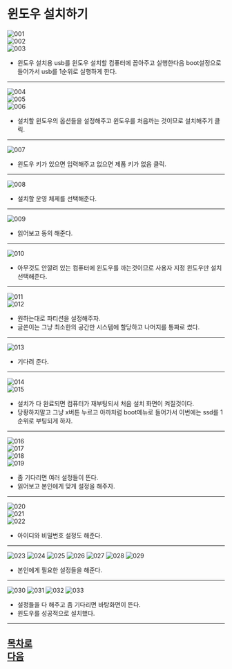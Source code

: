 윈도우 설치하기
=======================
![001](https://github.com/isp829/-/blob/main/image/lecture6-1/001.jpg)  
![002](https://github.com/isp829/-/blob/main/image/lecture6-1/002.jpg)  
![003](https://github.com/isp829/-/blob/main/image/lecture6-1/003.jpg)  
* 윈도우 설치용 usb를 윈도우 설치할 컴퓨터에 꼽아주고 실행한다음 boot설정으로 들어가서 usb를 1순위로 실행하게 한다.   
------------------------------------   
![004](https://github.com/isp829/-/blob/main/image/lecture6-1/004.jpg)  
![005](https://github.com/isp829/-/blob/main/image/lecture6-1/005.jpg)  
![006](https://github.com/isp829/-/blob/main/image/lecture6-1/006.jpg)  
* 설치할 윈도우의 옵션들을 설정해주고 윈도우를 처음까는 것이므로 설치해주기 클릭.  
------------------------------------  
![007](https://github.com/isp829/-/blob/main/image/lecture6-1/007.jpg)  
* 윈도우 키가 있으면 입력해주고 없으면 제품 키가 없음 클릭.  
------------------------------------   
![008](https://github.com/isp829/-/blob/main/image/lecture6-1/008.jpg)  
* 설치할 운영 체제를 선택해준다.   
------------------------------------   
![009](https://github.com/isp829/-/blob/main/image/lecture6-1/009.jpg)  
* 읽어보고 동의 해준다.  
------------------------------------   
![010](https://github.com/isp829/-/blob/main/image/lecture6-1/010.jpg)  
* 아무것도 안깔려 있는 컴퓨터에 윈도우를 까는것이므로 사용자 지정 윈도우만 설치 선택해준다.  
------------------------------------   
![011](https://github.com/isp829/-/blob/main/image/lecture6-1/011.jpg)   
![012](https://github.com/isp829/-/blob/main/image/lecture6-1/012.jpg)   
* 원하는대로 파티션을 설정해주자.  
* 글쓴이는 그냥 최소한의 공간만 시스템에 할당하고 나머지를 통짜로 썼다.  
------------------------------------   
![013](https://github.com/isp829/-/blob/main/image/lecture6-1/013.jpg)   
* 기다려 준다.  
------------------------------------   
![014](https://github.com/isp829/-/blob/main/image/lecture6-1/014.jpg)   
![015](https://github.com/isp829/-/blob/main/image/lecture6-1/015.jpg)   
* 설치가 다 완료되면 컴퓨터가 재부팅되서 처음 설치 화면이 켜질것이다.  
* 당황하지말고 그냥 x버튼 누르고 아까처럼 boot메뉴로 들어가서 이번에는 ssd를 1순위로 부팅되게 하자.  
------------------------------------   
![016](https://github.com/isp829/-/blob/main/image/lecture6-1/016.jpg)   
![017](https://github.com/isp829/-/blob/main/image/lecture6-1/017.jpg)   
![018](https://github.com/isp829/-/blob/main/image/lecture6-1/018.jpg)   
![019](https://github.com/isp829/-/blob/main/image/lecture6-1/019.jpg)   
* 좀 기다리면 여러 설정들이 뜬다.  
* 읽어보고 본인에게 맞게 설정을 해주자.  
------------------------------------   
![020](https://github.com/isp829/-/blob/main/image/lecture6-1/020.jpg)   
![021](https://github.com/isp829/-/blob/main/image/lecture6-1/021.jpg)   
![022](https://github.com/isp829/-/blob/main/image/lecture6-1/022.jpg)   
* 아이디와 비밀번호 설정도 해준다.   
------------------------------------   
![023](https://github.com/isp829/-/blob/main/image/lecture6-1/023.jpg)
![024](https://github.com/isp829/-/blob/main/image/lecture6-1/024.jpg)
![025](https://github.com/isp829/-/blob/main/image/lecture6-1/025.jpg)
![026](https://github.com/isp829/-/blob/main/image/lecture6-1/026.jpg)
![027](https://github.com/isp829/-/blob/main/image/lecture6-1/027.jpg)
![028](https://github.com/isp829/-/blob/main/image/lecture6-1/028.jpg)
![029](https://github.com/isp829/-/blob/main/image/lecture6-1/029.jpg)
* 본인에게 필요한 설정들을 해준다.   
------------------------------------   
![030](https://github.com/isp829/-/blob/main/image/lecture6-1/030.jpg)
![031](https://github.com/isp829/-/blob/main/image/lecture6-1/031.jpg)
![032](https://github.com/isp829/-/blob/main/image/lecture6-1/032.jpg)
![033](https://github.com/isp829/-/blob/main/image/lecture6-1/033.jpg)
* 설정들을 다 해주고 좀 기다리면 바탕화면이 뜬다.  
* 윈도우를 성공적으로 설치했다.  
------------------------------------    
[목차로](https://github.com/isp829/-/blob/master/README.md)  
[다음](https://github.com/isp829/-/blob/master/lecture/lecture7.md)  
-----------------------------
    

